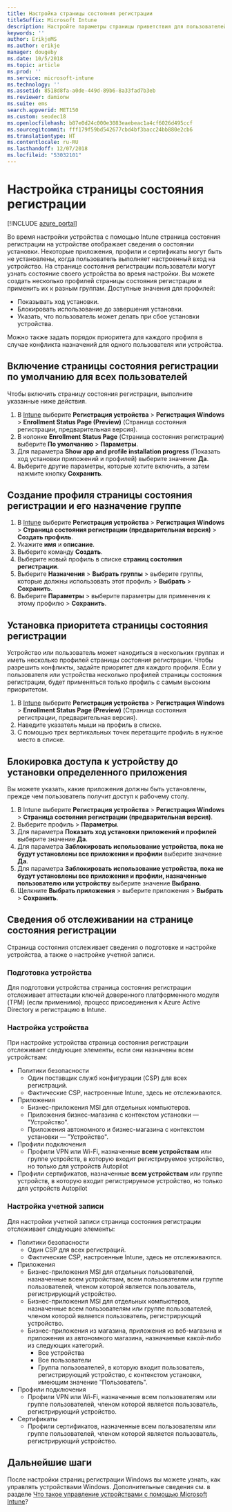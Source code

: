 ```yaml
---
title: Настройка страницы состояния регистрации
titleSuffix: Microsoft Intune
description: Настройте параметры страницы приветствия для пользователей, регистрирующих устройства Windows 10.
keywords: ''
author: ErikjeMS
ms.author: erikje
manager: dougeby
ms.date: 10/5/2018
ms.topic: article
ms.prod: ''
ms.service: microsoft-intune
ms.technology: ''
ms.assetid: 8518d8fa-a0de-449d-89b6-8a33fad7b3eb
ms.reviewer: damionw
ms.suite: ems
search.appverid: MET150
ms.custom: seodec18
ms.openlocfilehash: b87e0d24c000e3083eaebeac1a4cf6026d495ccf
ms.sourcegitcommit: fff179f59bd542677cbd4bf3bacc24bb880e2cb6
ms.translationtype: HT
ms.contentlocale: ru-RU
ms.lasthandoff: 12/07/2018
ms.locfileid: "53032101"
---
```

# <a name="set-up-an-enrollment-status-page"></a>Настройка страницы состояния регистрации
 
[!INCLUDE [azure_portal](./includes/azure_portal.md)]
 
Во время настройки устройства с помощью Intune страница состояния регистрации на устройстве отображает сведения о состоянии установки. Некоторые приложения, профили и сертификаты могут быть не установлены, когда пользователь выполняет настроенный вход на устройство. На странице состояния регистрации пользователи могут узнать состояние своего устройства во время настройки. Вы можете создать несколько профилей страницы состояния регистрации и применить их к разным группам. Доступные значения для профилей:
- Показывать ход установки.
- Блокировать использование до завершения установки.
- Указать, что пользователь может делать при сбое установки устройства.

Можно также задать порядок приоритета для каждого профиля в случае конфликта назначений для одного пользователя или устройства.

 
## <a name="turn-on-default-enrollment-status-page-for-all-users"></a>Включение страницы состояния регистрации по умолчанию для всех пользователей

Чтобы включить страницу состояния регистрации, выполните указанные ниже действия.
 
1. В [Intune](https://aka.ms/intuneportal) выберите **Регистрация устройства** > **Регистрация Windows** > **Enrollment Status Page (Preview)** (Страница состояния регистрации, предварительная версия).
2. В колонке **Enrollment Status Page** (Страница состояния регистрации) выберите **По умолчанию** > **Параметры**.
3. Для параметра **Show app and profile installation progress** (Показать ход установки приложений и профилей) выберите значение **Да**.
4. Выберите другие параметры, которые хотите включить, а затем нажмите кнопку **Сохранить**.

## <a name="create-enrollment-status-page-profile-and-assign-to-a-group"></a>Создание профиля страницы состояния регистрации и его назначение группе

1. В [Intune](https://aka.ms/intuneportal) выберите **Регистрация устройства** > **Регистрация Windows** > **Страница состояния регистрации (предварительная версия)** > **Создать профиль**.
2. Укажите **имя** и **описание**.
3. Выберите команду **Создать**.
4. Выберите новый профиль в списке **страниц состояния регистрации**.
5. Выберите **Назначения** > **Выбрать группы** > выберите группы, которые должны использовать этот профиль > **Выбрать** > **Сохранить**.
6. Выберите **Параметры** > выберите параметры для применения к этому профилю > **Сохранить**.

## <a name="set-the-enrollment-status-page-priority"></a>Установка приоритета страницы состояния регистрации

Устройство или пользователь может находиться в нескольких группах и иметь несколько профилей страницы состояния регистрации. Чтобы разрешить конфликты, задайте приоритет для каждого профиля. Если у пользователя или устройства несколько профилей страницы состояния регистрации, будет применяться только профиль с самым высоким приоритетом.

1. В [Intune](https://aka.ms/intuneportal) выберите **Регистрация устройства** > **Регистрация Windows** > **Enrollment Status Page (Preview)** (Страница состояния регистрации, предварительная версия).
2. Наведите указатель мыши на профиль в списке.
3. С помощью трех вертикальных точек перетащите профиль в нужное место в списке.

## <a name="block-access-to-a-device-until-a-specific-application-is-installed"></a>Блокировка доступа к устройству до установки определенного приложения

Вы можете указать, какие приложения должны быть установлены, прежде чем пользователь получит доступ к рабочему столу.

1. В Intune выберите **Регистрация устройства** > **Регистрация Windows** > **Страница состояния регистрации (предварительная версия)**.
2. Выберите профиль > **Параметры**.
3. Для параметра **Показать ход установки приложений и профилей** выберите значение **Да**.
4. Для параметра **Заблокировать использование устройства, пока не будут установлены все приложения и профили** выберите значение **Да**.
5. Для параметра **Заблокировать использование устройства, пока не будут установлены все приложения и профили, назначенные пользователю или устройству** выберите значение **Выбрано**.
 6. Щелкните **Выбрать приложения** > выберите приложения > **Выбрать** > **Сохранить**.

## <a name="enrollment-status-page-tracking-information"></a>Сведения об отслеживании на странице состояния регистрации

Страница состояния отслеживает сведения о подготовке и настройке устройства, а также о настройке учетной записи.

### <a name="device-preparation"></a>Подготовка устройства

Для подготовки устройства страница состояния регистрации отслеживает аттестации ключей доверенного платформенного модуля (TPM) (если применимо), процесс присоединения к Azure Active Directory и регистрацию в Intune.

### <a name="device-setup"></a>Настройка устройства

При настройке устройства страница состояния регистрации отслеживает следующие элементы, если они назначены всем устройствам:
- Политики безопасности
    - Один поставщик служб конфигурации (CSP) для всех регистраций.
    - Фактические CSP, настроенные Intune, здесь не отслеживаются.
- Приложения
    - Бизнес-приложения MSI для отдельных компьютеров.
    - Приложения бизнес-магазина с контекстом установки — "Устройство".
    - Приложения автономного и бизнес-магазина с контекстом установки — "Устройство".
- Профили подключения
    - Профили VPN или Wi-Fi, назначенные **всем устройствам** или группе устройств, в которую входит регистрируемое устройство, но только для устройств Autopilot
- Профили сертификатов, назначенные **всем устройствам** или группе устройств, в которую входит регистрируемое устройство, но только для устройств Autopilot

### <a name="account-setup"></a>Настройка учетной записи
Для настройки учетной записи страница состояния регистрации отслеживает следующие элементы:
- Политики безопасности
    - Один CSP для всех регистраций.
    - Фактические CSP, настроенные Intune, здесь не отслеживаются.
- Приложения
    - Бизнес-приложения MSI для отдельных пользователей, назначенные всем устройствам, всем пользователям или группе пользователей, членом которой является пользователь, регистрирующий устройство.
    - Бизнес-приложения MSI для отдельных компьютеров, назначенные всем пользователям или группе пользователей, членом которой является пользователь, регистрирующий устройство.
    - Бизнес-приложения из магазина, приложения из веб-магазина и приложения из автономного магазина, назначаемые какой-либо из следующих категорий.
        - Все устройства
        - Все пользователи
        - Группа пользователей, в которую входит пользователь, регистрирующий устройство, с контекстом установки, имеющим значение "Пользователь".
- Профили подключения
    - Профили VPN или Wi-Fi, назначенные всем пользователям или группе пользователей, членом которой является пользователь, регистрирующий устройство.
- Сертификаты
    - Профили сертификатов, назначенные всем пользователям или группе пользователей, членом которой является пользователь, регистрирующий устройство.

## <a name="next-steps"></a>Дальнейшие шаги
После настройки страниц регистрации Windows вы можете узнать, как управлять устройствами Windows. Дополнительные сведения см. в разделе [Что такое управление устройствами с помощью Microsoft Intune](https://docs.microsoft.com/intune/device-management)?

